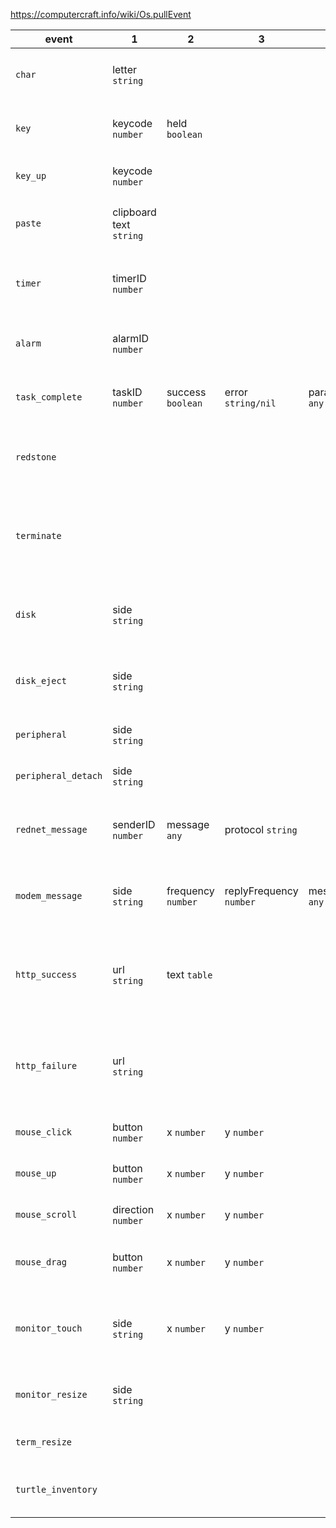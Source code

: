 https://computercraft.info/wiki/Os.pullEvent

| event              | 1                       | 2                  | 3                       | 4               | 5                           | Description                                                                          |
|--------------------|-------------------------|--------------------|-------------------------|-----------------|-----------------------------|--------------------------------------------------------------------------------------|
| `char`             | letter `string`         |                    |                         |                 |                             | Fired when text is typed on the keyboard                                             |
| `key`              | keycode `number`        | held `boolean`     |                         |                 |                             | Fired when a key is pressed on the keyboard                                          |
| `key_up`           | keycode `number`        |                    |                         |                 |                             | Fired when a key is released                                                         |
| `paste`            | clipboard text `string` |                    |                         |                 |                             | Fired when Ctrl + V is pressed on the keyboard                                       |
| `timer`            | timerID `number`        |                    |                         |                 |                             | Fired when a timeout started by os.startTimer() completes                            |
| `alarm`            | alarmID `number`        |                    |                         |                 |                             | Fired when a time passed to os.setAlarm() is reached                                 |
| `task_complete`    | taskID `number`         | success `boolean`  | error `string/nil`      | params... `any` |                             | Fired when an asynchronous task completes.                                           |
| `redstone`         |                         |                    |                         |                 |                             | Fired when the state of any of the redstone inputs change                            |
| `terminate`        |                         |                    |                         |                 |                             | Fired when a combination of keys CTRL and T is pressed and held for three seconds.   |
| `disk`             | side `string`           |                    |                         |                 |                             | Fired when a disk is inserted into an adjacent disk drive                            |
| `disk_eject`       | side `string`           |                    |                         |                 |                             | Fired when a disk is removed from an adjacent disk drive                             |
| `peripheral`       | side `string`           |                    |                         |                 |                             | Fired when peripheral is attached                                                    |
| `peripheral_detach` | side `string`           |                    |                         |                 |                             | Fired when peripheral is removed                                                     |
| `rednet_message`   | senderID `number`       | message `any`      | protocol `string`       |                 |                             | Fired when a rednet message is received from the rednet API                          |
| `modem_message`    | side `string`           | frequency `number` | replyFrequency `number` | message `any`   | distance travelled `number` | Fired when a modem message is received from the modem                                |
| `http_success`     | url `string`            | text `table`       |                         |                 |                             | Fired when an attempt to receive text from / post text on a website is successful.   |
| `http_failure`     | url `string`            |                    |                         |                 |                             | Fired when an attempt to receive text from / post text on a website is unsuccessful. |
| `mouse_click`      | button `number`         | x `number`         | y `number`              |                 |                             | Fired when a mouse button is pressed                                                 |
| `mouse_up`         | button `number`         | x `number`         | y `number`              |                 |                             | Fired when a mouse button is released                                                |
| `mouse_scroll`     | direction `number`      | x `number`         | y `number`              |                 |                             | Fired when a mousewheel is scrolled.                                                 |
| `mouse_drag`       | button `number`         | x `number`         | y `number`              |                 |                             | Fired when the mouse is moved after clicking.                                        |
| `monitor_touch`    | side `string`           | x `number`         | y `number`              |                 |                             | Fired when a player right clicks on a connected advanced monitor.                    |
| `monitor_resize`   | side `string`           |                    |                         |                 |                             | Fired when a connected monitor resizes.                                              |
| `term_resize`      |                         |                    |                         |                 |                             | Fired when the terminal resizes.                                                     |
| `turtle_inventory` |                         |                    |                         |                 |                             | Fired when the inventory on a Turtle is changed.                                     |
